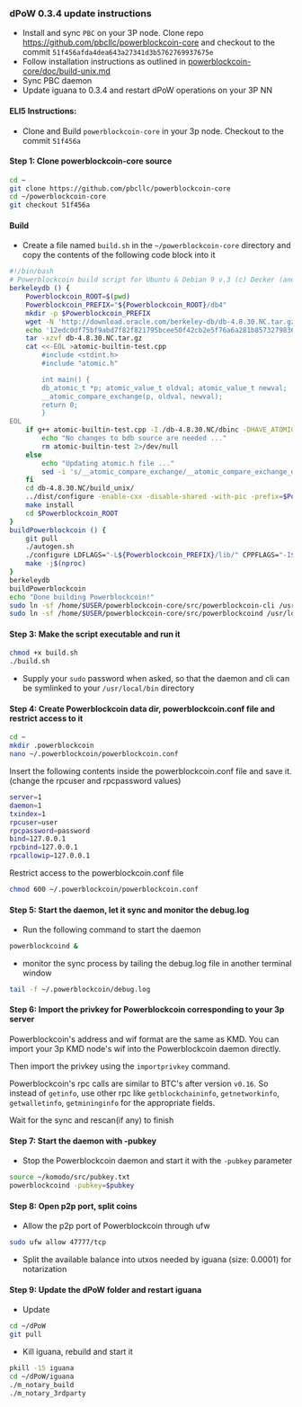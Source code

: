 ### dPoW 0.3.4 update instructions

- Install and sync `PBC` on your 3P node. Clone repo https://github.com/pbcllc/powerblockcoin-core and checkout to the commit `51f456afda4dea643a27341d3b5762769937675e`
- Follow installation instructions as outlined in [powerblockcoin-core/doc/build-unix.md](https://github.com/pbcllc/powerblockcoin-core/blob/master/doc/build-unix.md)
- Sync PBC daemon 
- Update iguana to 0.3.4 and restart dPoW operations on your 3P NN


#### ELI5 Instructions:

- Clone and Build `powerblockcoin-core` in your 3p node. Checkout to the commit `51f456a`

#### Step 1: Clone powerblockcoin-core source

```bash
cd ~
git clone https://github.com/pbcllc/powerblockcoin-core
cd ~/powerblockcoin-core
git checkout 51f456a
```

#### Build

- Create a file named `build.sh` in the `~/powerblockcoin-core` directory and copy the contents of the following code block into it

```bash
#!/bin/bash
# Powerblockcoin build script for Ubuntu & Debian 9 v.3 (c) Decker (and webworker)
berkeleydb () {
    Powerblockcoin_ROOT=$(pwd)
    Powerblockcoin_PREFIX="${Powerblockcoin_ROOT}/db4"
    mkdir -p $Powerblockcoin_PREFIX
    wget -N 'http://download.oracle.com/berkeley-db/db-4.8.30.NC.tar.gz'
    echo '12edc0df75bf9abd7f82f821795bcee50f42cb2e5f76a6a281b85732798364ef db-4.8.30.NC.tar.gz' | sha256sum -c
    tar -xzvf db-4.8.30.NC.tar.gz
    cat <<-EOL >atomic-builtin-test.cpp
        #include <stdint.h>
        #include "atomic.h"

        int main() {
        db_atomic_t *p; atomic_value_t oldval; atomic_value_t newval;
        __atomic_compare_exchange(p, oldval, newval);
        return 0;
        }
EOL
    if g++ atomic-builtin-test.cpp -I./db-4.8.30.NC/dbinc -DHAVE_ATOMIC_SUPPORT -DHAVE_ATOMIC_X86_GCC_ASSEMBLY -o atomic-builtin-test 2>/dev/null; then
        echo "No changes to bdb source are needed ..."
        rm atomic-builtin-test 2>/dev/null
    else
        echo "Updating atomic.h file ..."
        sed -i 's/__atomic_compare_exchange/__atomic_compare_exchange_db/g' db-4.8.30.NC/dbinc/atomic.h
    fi
    cd db-4.8.30.NC/build_unix/
    ../dist/configure -enable-cxx -disable-shared -with-pic -prefix=$Powerblockcoin_PREFIX
    make install
    cd $Powerblockcoin_ROOT
}
buildPowerblockcoin () {
    git pull
    ./autogen.sh
    ./configure LDFLAGS="-L${Powerblockcoin_PREFIX}/lib/" CPPFLAGS="-I${Powerblockcoin_PREFIX}/include/" --with-gui=no --disable-tests --disable-bench --without-miniupnpc --enable-experimental-asm --enable-static --disable-shared --with-incompatible-bdb
    make -j$(nproc)
}
berkeleydb
buildPowerblockcoin
echo "Done building Powerblockcoin!"
sudo ln -sf /home/$USER/powerblockcoin-core/src/powerblockcoin-cli /usr/local/bin/powerblockcoin-cli
sudo ln -sf /home/$USER/powerblockcoin-core/src/powerblockcoind /usr/local/bin/powerblockcoind
```

#### Step 3: Make the script executable and run it

```bash
chmod +x build.sh
./build.sh
```

- Supply your `sudo` password when asked, so that the daemon and cli can be symlinked to your `/usr/local/bin` directory

#### Step 4: Create Powerblockcoin data dir, powerblockcoin.conf file and restrict access to it

```bash
cd ~
mkdir .powerblockcoin
nano ~/.powerblockcoin/powerblockcoin.conf
```

Insert the following contents inside the powerblockcoin.conf file and save it. (change the rpcuser and rpcpassword values)

```bash
server=1
daemon=1
txindex=1
rpcuser=user
rpcpassword=password
bind=127.0.0.1
rpcbind=127.0.0.1
rpcallowip=127.0.0.1
```

Restrict access to the powerblockcoin.conf file

```bash
chmod 600 ~/.powerblockcoin/powerblockcoin.conf
```

#### Step 5: Start the daemon, let it sync and monitor the debug.log

- Run the following command to start the daemon

```bash
powerblockcoind &
```

- monitor the sync process by tailing the debug.log file in another terminal window

```bash
tail -f ~/.powerblockcoin/debug.log
```

#### Step 6: Import the privkey for Powerblockcoin corresponding to your 3p server

Powerblockcoin's  address and wif format are the same as KMD. You can import your 3p KMD node's wif into the Powerblockcoin daemon directly.

Then import the privkey using the `importprivkey` command.

Powerblockcoin's rpc calls are similar to BTC's after version `v0.16`. So instead of `getinfo`, use other rpc like `getblockchaininfo`, `getnetworkinfo`, `getwalletinfo`, `getmininginfo` for the appropriate fields.

Wait for the sync and rescan(if any) to finish

#### Step 7: Start the daemon with -pubkey

- Stop the Powerblockcoin daemon and start it with the `-pubkey` parameter

```bash
source ~/komodo/src/pubkey.txt
powerblockcoind -pubkey=$pubkey
```

#### Step 8: Open p2p port, split coins

- Allow the p2p port of Powerblockcoin through ufw

```bash
sudo ufw allow 47777/tcp
```

- Split the available balance into utxos needed by iguana (size: 0.0001) for notarization

#### Step 9: Update the dPoW folder and restart iguana

- Update

```bash
cd ~/dPoW
git pull
```

- Kill iguana, rebuild and start it

```bash
pkill -15 iguana
cd ~/dPoW/iguana
./m_notary_build
./m_notary_3rdparty
```
